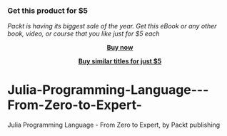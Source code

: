 
### Get this product for $5

<i>Packt is having its biggest sale of the year. Get this eBook or any other book, video, or course that you like just for $5 each</i>


<b><p align='center'>[Buy now](https://packt.link/9781803230719)</p></b>


<b><p align='center'>[Buy similar titles for just $5](https://subscription.packtpub.com/search)</p></b>


# Julia-Programming-Language---From-Zero-to-Expert-
Julia Programming Language - From Zero to Expert, by Packt publishing
